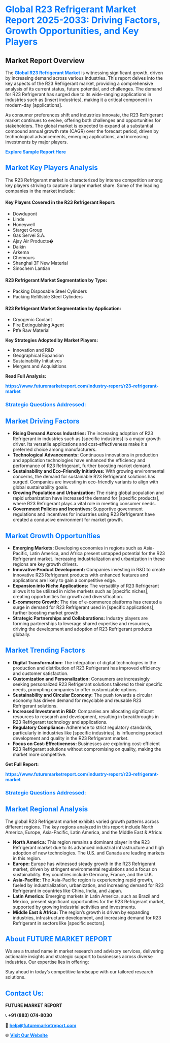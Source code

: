<h1 style="color: #007BFF;">Global R23 Refrigerant Market Report 2025-2033: Driving Factors, Growth Opportunities, and Key Players</h1>

<section id="overview">
<h2>Market Report Overview</h2>
<p>The <a href="https://www.futuremarketreport.com/industry-report/r23-refrigerant-market" style="color: #007BFF; text-decoration: none;"><strong>Global R23 Refrigerant Market</strong></a> is witnessing significant growth, driven by increasing demand across various industries. This report delves into the key aspects of the R23 Refrigerant market, providing a comprehensive analysis of its current status, future potential, and challenges. The demand for R23 Refrigerant has surged due to its wide-ranging applications in industries such as [insert industries], making it a critical component in modern-day [applications].</p>
<p>As consumer preferences shift and industries innovate, the R23 Refrigerant market continues to evolve, offering both challenges and opportunities for stakeholders. The global market is expected to expand at a substantial compound annual growth rate (CAGR) over the forecast period, driven by technological advancements, emerging applications, and increasing investments by major players.</p>
</section>

<section id="overview">
<p><a href="https://www.futuremarketreport.com/request-sample/reportId=31274" style="color: #007BFF; text-decoration: none;"><strong>Explore Sample Report Here</strong></a></p>
</section>

<section id="key-players">
<h2 style="color: #007BFF;">Market Key Players Analysis</h2>
<p>The R23 Refrigerant market is characterized by intense competition among key players striving to capture a larger market share. Some of the leading companies in the market include:</p>
<h4>Key Players Covered in the R23 Refrigerant Report:</h4>
<ul><li>Dowdupont</li><li>Linde</li><li>Honeywell</li><li>Starget Group</li><li>Gas Servei S.A.</li><li>Ajay Air Products�</li><li>Daikin</li><li>Arkema</li><li>Chemours</li><li>Shanghai 3F New Material</li><li>Sinochem Lantian</li></ul>
<h4>R23 Refrigerant Market Segmentation by Type:</h4>
<ul><li>Packing Disposable Steel Cylinders</li><li>Packing Refillsble Steel Cylinders</li></ul>

<h4>R23 Refrigerant Market Segmentation by Application:</h4>
<ul><li>Cryogenic Coolant</li><li>Fire Extinguishing Agent</li><li>Ptfe Raw Material</li></ul>
<p><strong>Key Strategies Adopted by Market Players:</strong></p>
<ul>
<li>Innovation and R&D</li>
<li>Geographical Expansion</li>
<li>Sustainability Initiatives</li>
<li>Mergers and Acquisitions</li>
</ul>
</section>

<section>
<p><strong>Read Full Analysis: </strong></p><a href="https://www.futuremarketreport.com/industry-report/r23-refrigerant-market" style="color: #007BFF; text-decoration: none;"><strong>https://www.futuremarketreport.com/industry-report/r23-refrigerant-market</strong></a>
<h3 style="color: #007BFF;">Strategic Questions Addressed:</h3>
</section>

<section id="driving-factors">
<h2 style="color: #007BFF;">Market Driving Factors</h2>
<ul>
<li><strong>Rising Demand Across Industries:</strong> The increasing adoption of R23 Refrigerant in industries such as [specific industries] is a major growth driver. Its versatile applications and cost-effectiveness make it a preferred choice among manufacturers.</li>
<li><strong>Technological Advancements:</strong> Continuous innovations in production and application technologies have enhanced the efficiency and performance of R23 Refrigerant, further boosting market demand.</li>
<li><strong>Sustainability and Eco-Friendly Initiatives:</strong> With growing environmental concerns, the demand for sustainable R23 Refrigerant solutions has surged. Companies are investing in eco-friendly variants to align with global sustainability goals.</li>
<li><strong>Growing Population and Urbanization:</strong> The rising global population and rapid urbanization have increased the demand for [specific products], where R23 Refrigerant plays a vital role in meeting consumer needs.</li>
<li><strong>Government Policies and Incentives:</strong> Supportive government regulations and incentives for industries using R23 Refrigerant have created a conducive environment for market growth.</li>
</ul>
</section>

<section id="growth-opportunities">
<h2 style="color: #007BFF;">Market Growth Opportunities</h2>
<ul>
<li><strong>Emerging Markets:</strong> Developing economies in regions such as Asia-Pacific, Latin America, and Africa present untapped potential for the R23 Refrigerant market. Increasing industrialization and urbanization in these regions are key growth drivers.</li>
<li><strong>Innovative Product Development:</strong> Companies investing in R&D to create innovative R23 Refrigerant products with enhanced features and applications are likely to gain a competitive edge.</li>
<li><strong>Expansion into Niche Applications:</strong> The versatility of R23 Refrigerant allows it to be utilized in niche markets such as [specific niches], creating opportunities for growth and diversification.</li>
<li><strong>E-commerce Growth:</strong> The rise of e-commerce platforms has created a surge in demand for R23 Refrigerant used in [specific applications], further boosting market growth.</li>
<li><strong>Strategic Partnerships and Collaborations:</strong> Industry players are forming partnerships to leverage shared expertise and resources, driving the development and adoption of R23 Refrigerant products globally.</li>
</ul>
</section>

<section id="trending-factors">
<h2 style="color: #007BFF;">Market Trending Factors</h2>
<ul>
<li><strong>Digital Transformation:</strong> The integration of digital technologies in the production and distribution of R23 Refrigerant has improved efficiency and customer satisfaction.</li>
<li><strong>Customization and Personalization:</strong> Consumers are increasingly seeking personalized R23 Refrigerant solutions tailored to their specific needs, prompting companies to offer customizable options.</li>
<li><strong>Sustainability and Circular Economy:</strong> The push towards a circular economy has driven demand for recyclable and reusable R23 Refrigerant solutions.</li>
<li><strong>Increased Investment in R&D:</strong> Companies are allocating significant resources to research and development, resulting in breakthroughs in R23 Refrigerant technology and applications.</li>
<li><strong>Regulatory Compliance:</strong> Adherence to strict regulatory standards, particularly in industries like [specific industries], is influencing product development and quality in the R23 Refrigerant market.</li>
<li><strong>Focus on Cost-Effectiveness:</strong> Businesses are exploring cost-efficient R23 Refrigerant solutions without compromising on quality, making the market more competitive.</li>
</ul>
</section>

<section>
<p><strong>Get Full Report: </strong></p><a href="https://www.futuremarketreport.com/industry-report/r23-refrigerant-market" style="color: #007BFF; text-decoration: none;"><strong>https://www.futuremarketreport.com/industry-report/r23-refrigerant-market</strong></a>
<h3 style="color: #007BFF;">Strategic Questions Addressed:</h3>
</section>


<section id="regional-analysis">
<h2 style="color: #007BFF;">Market Regional Analysis</h2>
<p>The global R23 Refrigerant market exhibits varied growth patterns across different regions. The key regions analyzed in this report include North America, Europe, Asia-Pacific, Latin America, and the Middle East & Africa:</p>
<ul>
<li><strong>North America:</strong> This region remains a dominant player in the R23 Refrigerant market due to its advanced industrial infrastructure and high adoption of new technologies. The U.S. and Canada are leading markets in this region.</li>
<li><strong>Europe:</strong> Europe has witnessed steady growth in the R23 Refrigerant market, driven by stringent environmental regulations and a focus on sustainability. Key countries include Germany, France, and the U.K.</li>
<li><strong>Asia-Pacific:</strong> The Asia-Pacific region is experiencing rapid growth, fueled by industrialization, urbanization, and increasing demand for R23 Refrigerant in countries like China, India, and Japan.</li>
<li><strong>Latin America:</strong> Emerging markets in Latin America, such as Brazil and Mexico, present significant opportunities for the R23 Refrigerant market, supported by growing industrial activities and investments.</li>
<li><strong>Middle East & Africa:</strong> The region’s growth is driven by expanding industries, infrastructure development, and increasing demand for R23 Refrigerant in sectors like [specific sectors].</li>
</ul>
</section>

<footer>
<h2 style="color: #007BFF;">About FUTURE MARKET REPORT</h2>
<p>We are a trusted name in market research and advisory services, delivering actionable insights and strategic support to businesses across diverse industries. Our expertise lies in offering:</p>

<p>Stay ahead in today’s competitive landscape with our tailored research solutions.</p>

<h2 style="color: #007BFF;">Contact Us:</h2>
<p><strong>FUTURE MARKET REPORT</strong></p>
<p>📞 <strong>+91 (883) 074-8030</strong></p>
<p>📧 <strong><a href="mailto:help@futuremarketreport.com" style="color: #007BFF;">help@futuremarketreport.com</a></strong></p>
<p>🌐 <strong><a href="https://www.futuremarketreport.com/" style="color: #007BFF;">Visit Our Website</a></strong></p>
</footer>